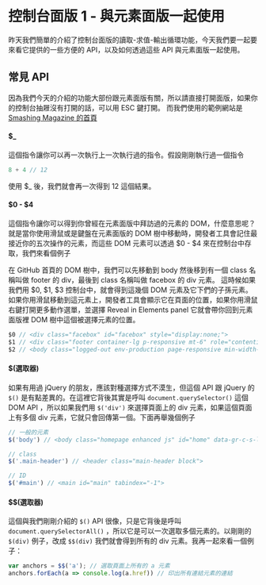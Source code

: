 # 控制台面版 1 - 與元素面版一起使用
昨天我們簡單的介紹了控制台面版的讀取-求值-輸出循環功能，今天我們要一起要來看它提供的一些方便的 API，以及如何透過這些 API 與元素面版一起使用。

## 常見 API
因為我們今天的介紹的功能大部份跟元素面版有關，所以請直接打開面版，如果你的控制台抽屜沒有打開的話，可以用 ESC 鍵打開。
而我們使用的範例網站是 [Smashing Magazine 的首頁](https://www.smashingmagazine.com/)

#### $_
這個指令讓你可以再一次執行上一次執行過的指令。假設剛剛執行過一個指令
```js
8 + 4 // 12 
```
使用 $_ 後，我們就會再一次得到 12 這個結果。

#### $0 - $4
這個指令讓你可以得到你曾經在元素面版中拜訪過的元素的 DOM，什麼意思呢？就是當你使用滑鼠或是鍵盤在元素面版的 DOM 樹中移動時，開發者工具會記住最接近你的五次操作的元素，而這些 DOM 元素可以透過 $0 - $4 來在控制台中存取，我們來看個例子

在 GitHub 首頁的 DOM 樹中，我們可以先移動到 body 然後移到有一個 class 名稱叫做 footer 的 div，最後到 class 名稱叫做 facebox 的 div 元素。
這時候如果我們用 $0, $1, $3 控制台中，就會得到這幾個 DOM 元素及它下們的子孫元素。如果你用滑鼠移動到這元素上，開發者工具會顯示它在頁面的位置，如果你用滑鼠右鍵打開更多動作選單，並選擇 Reveal in Elements panel 它就會帶你回到元素面版裡 DOM 樹中這個被選擇元素的位置。

```js
$0 // <div class="facebox" id="facebox" style="display:none;">
$1 // <div class="footer container-lg p-responsive mt-6" role="contentinfo">
$2 // <body class="logged-out env-production page-responsive min-width-0 f4" data-gr-c-s-loaded="true">
```

#### $(選取器)
如果有用過 jQuery 的朋友，應該對種選擇方式不漠生，但這個 API 跟 jQuery 的 `$()` 是有點差異的。在這裡它背後其實是呼叫 `document.querySelector()` 這個 DOM API ，所以如果我們用 `$('div')` 來選擇頁面上的 div 元素，如果這個頁面上有多個 div 元素，它就只會回傳第一個。下面再舉幾個例子

```js
// 一般的元素
$('body') // <body class="homepage enhanced js" id="home" data-gr-c-s-loaded="true">

// class
$('.main-header') // <header class="main-header block">

// ID
$('#main') // <main id="main" tabindex="-1">
```
#### $$(選取器)
這個與我們剛剛介紹的 `$()` API 很像，只是它背後是呼叫 `document.querySelectorAll()` ，所以它是可以一次選取多個元素的。以剛剛的 `$(div)` 例子，改成 `$$(div)` 我們就會得到所有的 div 元素。我再一起來看一個例子：

```js
var anchors = $$('a'); // 選取頁面上所有的 a 元素
anchors.forEach(a => console.log(a.href)) // 印出所有連結元素的連結

```
